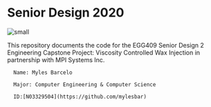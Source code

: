 # Senior Design 2020
![small](https://www.newpaltz.edu/media/identity/logos/newpaltzlogo.jpg)

This repository documents the code for the EGG409 Senior Design 2 Engineering Capstone Project: Viscosity Controlled Wax Injection in partnership with MPI Systems Inc.

      Name: Myles Barcelo
      
      Major: Computer Engineering & Computer Science     
       
      ID:[N03329504](https://github.com/mylesbar)
   

